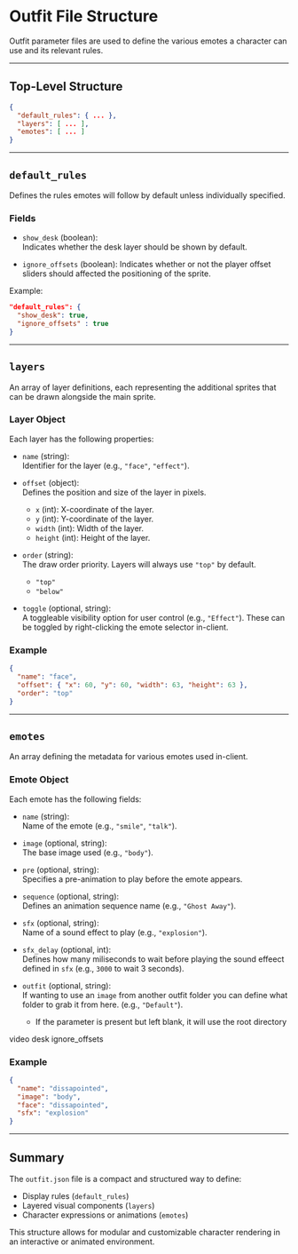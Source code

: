 # Outfit File Structure

Outfit parameter files are used to define the various emotes a character can use and its relevant rules. 

---

## Top-Level Structure

```json
{
  "default_rules": { ... },
  "layers": [ ... ],
  "emotes": [ ... ]
}
```

---

## `default_rules`

Defines the rules emotes will follow by default unless individually specified.

### Fields

- `show_desk` (boolean):  
  Indicates whether the desk layer should be shown by default.

- `ignore_offsets` (boolean):
  Indicates whether or not the player offset sliders should affected the positioning of the sprite.  

Example:
```json
"default_rules": {
  "show_desk": true,
  "ignore_offsets" : true
}
```

---

## `layers`

An array of layer definitions, each representing the additional sprites that can be drawn alongside the main sprite.

### Layer Object

Each layer has the following properties:

- `name` (string):  
  Identifier for the layer (e.g., `"face"`, `"effect"`).

- `offset` (object):  
  Defines the position and size of the layer in pixels.
  - `x` (int): X-coordinate of the layer.
  - `y` (int): Y-coordinate of the layer.
  - `width` (int): Width of the layer.
  - `height` (int): Height of the layer.

- `order` (string):  
  The draw order priority. Layers will always use `"top"` by default. 
    - `"top"` 
    - `"below"` 

- `toggle` (optional, string):  
  A toggleable visibility option for user control (e.g., `"Effect"`). These can be toggled by right-clicking the emote selector in-client. 

### Example

```json
{
  "name": "face",
  "offset": { "x": 60, "y": 60, "width": 63, "height": 63 },
  "order": "top"
}
```

---

## `emotes`

An array defining the metadata for various emotes used in-client.

### Emote Object

Each emote has the following fields:

- `name` (string):  
  Name of the emote (e.g., `"smile"`, `"talk"`).

- `image` (optional, string):  
  The base image used (e.g., `"body"`).

- `pre` (optional, string):  
  Specifies a pre-animation to play before the emote appears.

- `sequence` (optional, string):  
  Defines an animation sequence name (e.g., `"Ghost Away"`).

- `sfx` (optional, string):  
  Name of a sound effect to play (e.g., `"explosion"`).

- `sfx_delay` (optional, int):  
  Defines how many miliseconds to wait before playing the sound effeect defined in `sfx` (e.g., `3000` to wait 3 seconds).

- `outfit` (optional, string):  
  If wanting to use an `image` from another outfit folder you can define what folder to grab it from here. (e.g., `"Default"`).
    - If the parameter is present but left blank, it will use the root directory  



video
desk
ignore_offsets

### Example

```json
{
  "name": "dissapointed",
  "image": "body",
  "face": "dissapointed",
  "sfx": "explosion"
}
```

---

## Summary

The `outfit.json` file is a compact and structured way to define:
- Display rules (`default_rules`)
- Layered visual components (`layers`)
- Character expressions or animations (`emotes`)

This structure allows for modular and customizable character rendering in an interactive or animated environment.
